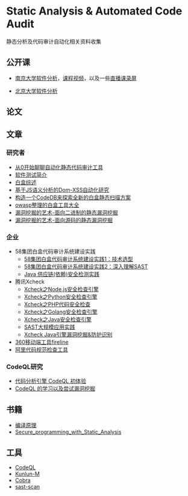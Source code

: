 # Static Analysis & Automated Code Audit
静态分析及代码审计自动化相关资料收集

## 公开课
- [南京大学软件分析](https://pascal-group.bitbucket.io/teaching.html)，[课程视频](https://zhuanlan.zhihu.com/p/110050716)，以及一些[直播课录屏](https://space.bilibili.com/238948858/)

- [北京大学软件分析](https://xiongyingfei.github.io/SA/2020/main.htm)


## 论文


## 文章
### 研究者
- [从0开始聊聊自动化静态代码审计工具](https://lorexxar.cn/2020/09/21/whiteboxaudit/)
- [软件测试简介](https://github.com/RangerNJU/Static-Program-Analysis-Book)
- [白盒综述](https://forum.90sec.com/t/topic/1087)
- [基于JS语义分析的Dom-XSS自动化研究](https://mp.weixin.qq.com/s/PWVJSd6nrKt6ErnIHIPRzA)
- [构造一个CodeDB来探索全新的白盒静态扫描方案](https://lorexxar.cn/2020/10/30/whitebox-2/)
- [owasp整理的白盒工具大全](https://owasp.org/www-community/Source_Code_Analysis_Tools)
- [漏洞挖掘的艺术-面向二进制的静态漏洞挖掘](https://www.freebuf.com/articles/network/248487.html)
- [漏洞挖掘的艺术-面向源码的静态漏洞挖掘](https://www.freebuf.com/articles/network/248215.html)

### 企业
- 58集团白盒代码审计系统建设实践
  - [58集团白盒代码审计系统建设实践1：技术选型](https://xz.aliyun.com/t/9335)
  - [58集团白盒代码审计系统建设实践2：深入理解SAST](https://xz.aliyun.com/t/9429)
  - [Java 供应链(依赖)安全检测实践](https://mp.weixin.qq.com/s/1fnDelBE1HisEaopEyk8nQ)
- 腾讯Xcheck
  - [Xcheck之Node.js安全检查引擎](https://mp.weixin.qq.com/s/Kl9omJ91R3rGSe4h8gk0PQ)
  - [Xcheck之Python安全检查引擎](https://mp.weixin.qq.com/s/_UEofmOavtkYqNpti_FcxA)
  - [Xcheck之PHP代码安全检查](https://mp.weixin.qq.com/s/K29g9Gu-JQvOoOQ98sreBg)
  - [Xcheck之Golang安全检查引擎](https://mp.weixin.qq.com/s/VzjcXp3O8zc97aIppy4LUA)
  - [Xcheck之Java安全检查引擎](https://mp.weixin.qq.com/s/rb1BfcZeCTr2PIiypXqVjw)
  - [SAST大规模应用实践](https://mp.weixin.qq.com/s/7_r7N3X_fn22uGJWcW-8GQ)
  - [Xcheck Java引擎漏洞挖掘&防护识别](https://mp.weixin.qq.com/s/FPMUVoSqc0Lsf5BQx07ADw)
- [360移动端工具fireline](http://magic.360.cn/zh/index.html)
- [阿里代码规范检查工具](https://github.com/alibaba/p3c)

### CodeQL研究
- [代码分析引擎 CodeQL 初体验](https://paper.seebug.org/1078)
- [CodeQL 的学习以及尝试漏洞挖掘](https://bestwing.me/codeql.html)

## 书籍
- [编译原理](https://github.com/twosmi1e/Static-Analysis-and-Automated-Code-Audit/blob/main/book/%E7%BC%96%E8%AF%91%E5%8E%9F%E7%90%86%E9%BE%99%E4%B9%A6%E4%B8%AD%E6%96%87%E7%AC%AC%E4%BA%8C%E7%89%88.pdf)
- [Secure_programming_with_Static_Analysis](https://github.com/twosmi1e/Static-Analysis-and-Automated-Code-Audit/blob/main/book/Secure_programming_with_Static_Analysis.pdf)

## 工具
- [CodeQL](https://codeql.github.com/docs/)
- [Kunlun-M](https://github.com/LoRexxar/Kunlun-M)
- [Cobra](https://github.com/FeeiCN/Cobra)
- [sast-scan](https://github.com/ShiftLeftSecurity/sast-scan)

